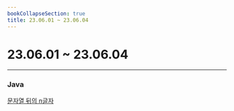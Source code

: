 ```yaml
---
bookCollapseSection: true
title: 23.06.01 ~ 23.06.04
---
```

# 23.06.01 ~ 23.06.04
---
### Java

[문자열 뒤의 n글자](Coding%20Test/23.06/1주차/문자열%20뒤의%20n글자.md)